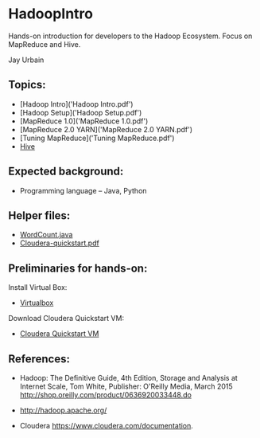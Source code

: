 # HadoopIntro

Hands-on introduction for developers to the Hadoop Ecosystem. Focus on MapReduce and Hive.

Jay Urbain

## Topics:  
- [Hadoop Intro]('Hadoop Intro.pdf')   
- [Hadoop Setup]('Hadoop Setup.pdf')  
- [MapReduce 1.0]('MapReduce 1.0.pdf')
- [MapReduce 2.0 YARN]('MapReduce 2.0 YARN.pdf') 
- [Tuning MapReduce]('Tuning MapReduce.pdf')  
- [Hive]('Hive.pdf')  

## Expected background:
- Programming language – Java, Python

## Helper files:  
- [WordCount.java]('WordCount.java')
- [Cloudera-quickstart.pdf]('Cloudera-quickstart.pdf') 

## Preliminaries for hands-on:  
Install Virtual Box:
- [Virtualbox](https://www.virtualbox.org/wiki/VirtualBox)

Download Cloudera Quickstart VM:
- [Cloudera Quickstart VM](https://www.cloudera.com/downloads.html?src=GoogleAdWords&gclid=CjwKEAjwsqjKBRDtwOSjs6GTgmASJACRbI3fv5t4JrzIWrgx3PIsoOpPlWXOiKDHNAPWgRsfS45qlxoCK2rw_wcB)


## References:  
- Hadoop: The Definitive Guide, 4th Edition, Storage and Analysis at Internet Scale, Tom White, Publisher: O'Reilly Media, March 2015
http://shop.oreilly.com/product/0636920033448.do

- http://hadoop.apache.org/

- Cloudera
https://www.cloudera.com/documentation.
